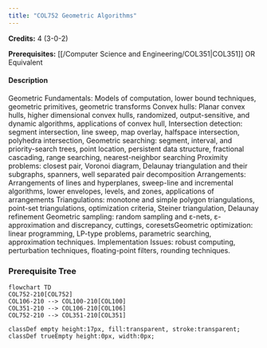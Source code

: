 ```yaml
---
title: "COL752 Geometric Algorithms"
---
```

**Credits:** 4 (3-0-2)

**Prerequisites:** [[/Computer Science and Engineering/COL351|COL351]] OR Equivalent

#### Description
Geometric Fundamentals: Models of computation, lower bound techniques, geometric primitives, geometric transforms Convex hulls: Planar convex hulls, higher dimensional convex hulls, randomized, output-sensitive, and dynamic algorithms, applications of convex hull, Intersection detection: segment intersection, line sweep, map overlay, halfspace intersection, polyhedra intersection, Geometric searching: segment, interval, and priority-search trees, point location, persistent data structure, fractional cascading, range searching, nearest-neighbor searching Proximity problems: closest pair, Voronoi diagram, Delaunay triangulation and their subgraphs, spanners, well separated pair decomposition Arrangements: Arrangements of lines and hyperplanes, sweep-line and incremental algorithms, lower envelopes, levels, and zones, applications of arrangements Triangulations: monotone and simple polygon triangulations, point-set triangulations, optimization criteria, Steiner triangulation, Delaunay refinement Geometric sampling: random sampling and ε-nets, ε-approximation and discrepancy, cuttings, coresetsGeometric optimization: linear programming, LP-type problems, parametric searching, approximation techniques. Implementation Issues: robust computing, perturbation techniques, floating-point filters, rounding techniques.

### Prerequisite Tree

```mermaid
flowchart TD
COL752-210[COL752]
COL106-210 --> COL100-210[COL100]
COL351-210 --> COL106-210[COL106]
COL752-210 --> COL351-210[COL351]

classDef empty height:17px, fill:transparent, stroke:transparent;
classDef trueEmpty height:0px, width:0px;
```